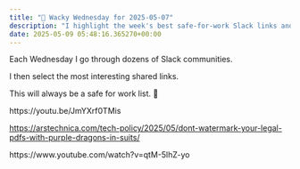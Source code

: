 ```yaml
---
title: "🤪 Wacky Wednesday for 2025-05-07"
description: "I highlight the week's best safe-for-work Slack links and videos every Wednesday!"
date: 2025-05-09 05:48:16.365270+00:00
---
```


<!-- buttondown-editor-mode: fancy --><p>Each Wednesday I go through dozens of Slack communities.</p><p>I then select the most interesting shared links.</p><p>This will always be a safe for work list. 🙈</p><p>https://youtu.be/JmYXrf0TMis</p><p><a target="_blank" rel="noopener noreferrer nofollow" href="https://arstechnica.com/tech-policy/2025/05/dont-watermark-your-legal-pdfs-with-purple-dragons-in-suits/">https://arstechnica.com/tech-policy/2025/05/dont-watermark-your-legal-pdfs-with-purple-dragons-in-suits/</a></p><p>https://www.youtube.com/watch?v=qtM-5lhZ-yo</p><p></p><p></p>